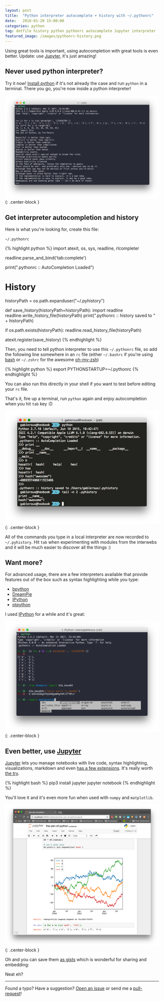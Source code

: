 ```yaml
---
layout: post
title:  "Python interpreter autocomplete + history with ~/.pythonrc"
date:   2016-01-20 15:00:00
categories: python
tag: dotfile history python pythonrc autocomplete Jupyter interpreter
featured_image: /images/pythonrc-history.png
---
```


Using great tools is important, using autocompletion with great tools is even better. Update: use [Jupyter][Jupyter], it's just amazing!

<!-- more -->

## Never used python interpreter?

Try it now! [Install python][install-python] if it's not already the case and run `python` in a terminal. There you go, you're now inside a python interpreter!

![Bare python interpreter example](/images/python-interpreter.png){: .center-block }

## Get interpreter autocompletion and history

Here is what you're looking for, create this file:

`~/.pythonrc`

{% highlight python %}
import atexit, os, sys, readline, rlcompleter

readline.parse_and_bind('tab:complete')

print(".pythonrc :: AutoCompletion Loaded")

# History
historyPath = os.path.expanduser("~/.pyhistory")


def save_history(historyPath=historyPath):
    import readline
    readline.write_history_file(historyPath)
    print(".pythonrc :: history saved to " + historyPath)

if os.path.exists(historyPath):
    readline.read_history_file(historyPath)

atexit.register(save_history)
{% endhighlight %}

Then, you need to tell python interpreter to use this `~/.pythonrc` file, so add the following line somewhere in an `rc` file (either `~/.bashrc` if you're using [bash][bash] or `~/.zshrc` for the awesome [oh-my-zsh][oh-my-zsh])

{% highlight python %}
export PYTHONSTARTUP=~/.pythonrc
{% endhighlight %}

You can also run this directly in your shell if you want to test before editing your `rc` file.

That's it, fire up a terminal, run `python` again and enjoy autocompletion when you hit `tab` key :D

![pythonrc terminal example](/images/python-interpreter-autocompletion.png){: .center-block }

All of the commands you type in a local interpreter are now recorded to `~/.pyhistory`. Hit `tab` when experimenting with modules from the interwebs and it will be much easier to discover all the things :)

## Want more?

For advanced usage, there are a few interpreters available that provide features out of the box such as syntax highlighting while you type:

* [bpython][bpython]
* [DreamPie][DreamPie]
* [IPython][IPython]
* [ptpython][ptpython]

I used [IPython][IPython] for a while and it's great:

![IPython usage example](/images/python-interpreter-ipython-usage-example.png){: .center-block }

## Even better, use [Jupyter][Jupyter]

[Jupyter][Jupyter] lets you manage notebooks with live code, syntax highlighting, visualizations, markdown and even [has a few extensions][Jupyter-extensions]. It's really worth [the try][Jupyter-try].

{% highlight bash %}
pip3 install jupyter
jupyter notebook
{% endhighlight %}

You'll love it and it's even more fun when used with `numpy` and `matplotlib`.

![jupyter localhost example](/images/python-interpreter-jupyter.png){: .center-block }

Oh and you can save them [as gists][the-zen-of-python.ipynb] which is wonderful for sharing and embedding:

<script src="https://gist.github.com/GabLeRoux/a0bdab051ea6bd6f2a2b55dcb336e677.js?file=the-zen-of-python.ipynb"></script>

Neat eh?

---

Found a typo? Have a suggestion? [Open an issue](https://github.com/gableroux/gableroux.github.io/issues) or send me a [pull-request](https://github.com/gableroux/gableroux.github.io/pulls)!

[bash]: https://fr.wikipedia.org/wiki/Bourne-Again_shell
[bpython]: https://bpython-interpreter.org
[DreamPie]: http://www.dreampie.org/
[install-python]: https://www.python.org/downloads/
[IPython]: http://ipython.org/
[Jupyter]: https://jupyter.org/
[Jupyter-extensions]: http://jupyter-contrib-nbextensions.readthedocs.io/en/latest/nbextensions.html
[Jupyter-try]: https://try.jupyter.org/
[oh-my-zsh]: https://github.com/robbyrussell/oh-my-zsh
[ptpython]: https://github.com/jonathanslenders/ptpython
[the-zen-of-python.ipynb]: https://gist.github.com/GabLeRoux/a0bdab051ea6bd6f2a2b55dcb336e677
